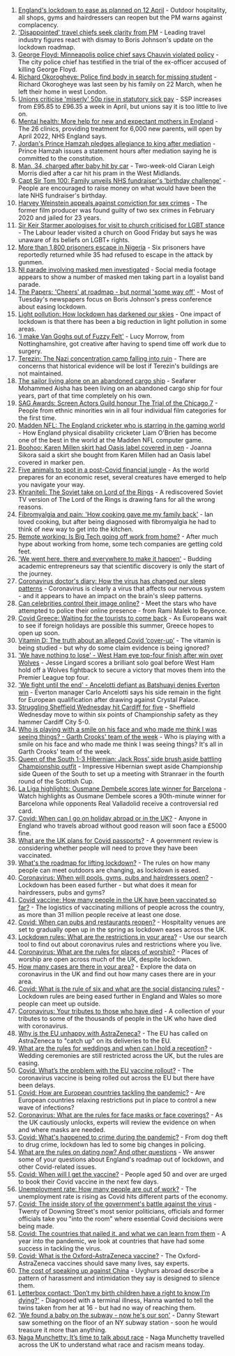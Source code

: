 1. [England's lockdown to ease as planned on 12 April](https://www.bbc.co.uk/news/uk-56641596) - Outdoor hospitality, all shops, gyms and hairdressers can reopen but the PM warns against complacency.
2. ['Disappointed' travel chiefs seek clarity from PM](https://www.bbc.co.uk/news/business-56644058) - Leading travel industry figures react with dismay to Boris Johnson's update on the lockdown roadmap.
3. [George Floyd: Minneapolis police chief says Chauvin violated policy](https://www.bbc.co.uk/news/world-us-canada-56642582) - The city police chief has testified in the trial of the ex-officer accused of killing George Floyd.
4. [Richard Okorogheye: Police find body in search for missing student](https://www.bbc.co.uk/news/uk-56641583) - Richard Okorogheye was last seen by his family on 22 March, when he left their home in west London.
5. [Unions criticise 'miserly' 50p rise in statutory sick pay](https://www.bbc.co.uk/news/business-56639106) - SSP increases from £95.85 to £96.35 a week in April, but unions say it is too little to live on.
6. [Mental health: More help for new and expectant mothers in England](https://www.bbc.co.uk/news/health-56639858) - The 26 clinics, providing treatment for 6,000 new parents, will open by April 2022, NHS England says.
7. [Jordan's Prince Hamzah pledges allegiance to king after mediation](https://www.bbc.co.uk/news/world-middle-east-56644578) - Prince Hamzah issues a statement hours after mediation saying he is committed to the constitution.
8. [Man, 34, charged after baby hit by car](https://www.bbc.co.uk/news/uk-england-56644335) - Two-week-old Ciaran Leigh Morris died after a car hit his pram in the West Midlands.
9. [Capt Sir Tom 100: Family unveils NHS fundraiser's 'birthday challenge'](https://www.bbc.co.uk/news/uk-england-beds-bucks-herts-56641436) - People are encouraged to raise money on what would have been the late NHS fundraiser's birthday.
10. [Harvey Weinstein appeals against conviction for sex crimes](https://www.bbc.co.uk/news/world-us-canada-56642644) - The former film producer was found guilty of two sex crimes in February 2020 and jailed for 23 years.
11. [Sir Keir Starmer apologises for visit to church criticised for LGBT stance](https://www.bbc.co.uk/news/uk-politics-56644740) - The Labour leader visited a church on Good Friday but says he was unaware of its beliefs on LGBT+ rights.
12. [More than 1,800 prisoners escape in Nigeria](https://www.bbc.co.uk/news/world-africa-56644577) - Six prisoners have reportedly returned while 35 had refused to escape in the attack by gunmen.
13. [NI parade involving masked men investigated](https://www.bbc.co.uk/news/uk-northern-ireland-56592378) - Social media footage appears to show a number of masked men taking part in a loyalist band parade.
14. [The Papers: 'Cheers' at roadmap - but normal 'some way off'](https://www.bbc.co.uk/news/blogs-the-papers-56644717) - Most of Tuesday's newspapers focus on Boris Johnson's press conference about easing lockdown.
15. [Light pollution: How lockdown has darkened our skies](https://www.bbc.co.uk/news/science-environment-56634629) - One impact of lockdown is that there has been a big reduction in light pollution in some areas.
16. ['I make Van Goghs out of Fuzzy Felt'](https://www.bbc.co.uk/news/uk-england-nottinghamshire-56372927) - Lucy Morrow, from Nottinghamshire, got creative after having to spend time off work due to surgery.
17. [Terezin: The Nazi concentration camp falling into ruin](https://www.bbc.co.uk/news/world-europe-56596351) - There are concerns that historical evidence will be lost if Terezin's buildings are not maintained.
18. [The sailor living alone on an abandoned cargo ship](https://www.bbc.co.uk/news/world-56606749) - Seafarer Mohammed Aisha has been living on an abandoned cargo ship for four years, part of that time completely on his own.
19. [SAG Awards: Screen Actors Guild honour The Trial of the Chicago 7](https://www.bbc.co.uk/news/entertainment-arts-56637214) - People from ethnic minorities win in all four individual film categories for the first time.
20. [Madden NFL: The England cricketer who is starring in the gaming world](https://www.bbc.co.uk/sport/cricket/56588937) - How England physical disability cricketer Liam O'Brien has become one of the best in the world at the Madden NFL computer game.
21. [Boohoo: Karen Millen skirt had Oasis label covered in pen](https://www.bbc.co.uk/news/business-56630546) - Joanna Sikora said a skirt she bought from Karen Millen had an Oasis label covered in marker pen.
22. [Five animals to spot in a post-Covid financial jungle](https://www.bbc.co.uk/news/business-56484986) - As the world prepares for an economic reset, several creatures have emerged to help you navigate your way.
23. [Khraniteli: The Soviet take on Lord of the Rings](https://www.bbc.co.uk/news/world-europe-56641258) - A rediscovered Soviet TV version of The Lord of the Rings is drawing fans for all the wrong reasons.
24. [Fibromyalgia and pain: 'How cooking gave me my family back'](https://www.bbc.co.uk/news/disability-56536589) - Ian loved cooking, but after being diagnosed with fibromyalgia he had to think of new way to get into the kitchen.
25. [Remote working: Is Big Tech going off work from home?](https://www.bbc.co.uk/news/technology-56614285) - After much hype about working from home, some tech companies are getting cold feet.
26. ['We went here, there and everywhere to make it happen'](https://www.bbc.co.uk/news/business-56397086) - Budding academic entrepreneurs say that scientific discovery is only the start of the journey.
27. [Coronavirus doctor's diary: How the virus has changed our sleep patterns](https://www.bbc.co.uk/news/health-56618649) - Coronavirus is clearly a virus that affects our nervous system - and it appears to have an impact on the brain's sleep patterns.
28. [Can celebrities control their image online?](https://www.bbc.co.uk/news/entertainment-arts-56592762) - Meet the stars who have attempted to police their online presence - from Rami Malek to Beyonce.
29. [Covid Greece: Waiting for the tourists to come back](https://www.bbc.co.uk/news/world-europe-56600957) - As Europeans wait to see if foreign holidays are possible this summer, Greece hopes to open up soon.
30. [Vitamin D: The truth about an alleged Covid ‘cover-up’](https://www.bbc.co.uk/news/health-56180921) - The vitamin is being studied - but why do some claim evidence is being ignored?
31. ['We have nothing to lose' - West Ham eye top-four finish after win over Wolves](https://www.bbc.co.uk/sport/football/56560430) - Jesse Lingard scores a brilliant solo goal before West Ham hold off a Wolves fightback to secure a victory that moves them into the Premier League top four.
32. ['We fight until the end' - Ancelotti defiant as Batshuayi denies Everton win](https://www.bbc.co.uk/sport/football/56560431) - Everton manager Carlo Ancelotti says his side remain in the fight for European qualification after drawing against Crystal Palace.
33. [Struggling Sheffield Wednesday hit Cardiff for five](https://www.bbc.co.uk/sport/football/56560217) - Sheffield Wednesday move to within six points of Championship safety as they hammer Cardiff City 5-0.
34. [Who is playing with a smile on his face and who made me think I was seeing things? - Garth Crooks' team of the week](https://www.bbc.co.uk/sport/football/56598493) - Who is playing with a smile on his face and who made me think I was seeing things? It's all in Garth Crooks' team of the week.
35. [Queen of the South 1-3 Hibernian: Jack Ross' side brush aside battling Championship outfit](https://www.bbc.co.uk/sport/football/55776818) - Impressive Hibernian swept aside Championship side Queen of the South to set up a meeting with Stranraer in the fourth round of the Scottish Cup.
36. [La Liga highlights: Ousmane Dembele scores late winner for Barcelona](https://www.bbc.co.uk/sport/av/football/56644951) - Watch highlights as Ousmane Dembele scores a 90th-minute winner for Barcelona while opponents Real Valladolid receive a controversial red card.
37. [Covid: When can I go on holiday abroad or in the UK?](https://www.bbc.co.uk/news/explainers-52646738) - Anyone in England who travels abroad without good reason will soon face a £5000 fine.
38. [What are the UK plans for Covid passports?](https://www.bbc.co.uk/news/explainers-55718553) - A government review is considering whether people will need to prove they have been vaccinated.
39. [What's the roadmap for lifting lockdown?](https://www.bbc.co.uk/news/explainers-52530518) - The rules on how many people can meet outdoors are changing, as lockdown is eased.
40. [Coronavirus: When will pools, gyms, pubs and hairdressers open?](https://www.bbc.co.uk/news/explainers-53349989) - Lockdown has been eased further - but what does it mean for hairdressers, pubs and gyms?
41. [Covid vaccine: How many people in the UK have been vaccinated so far?](https://www.bbc.co.uk/news/health-55274833) - The logistics of vaccinating millions of people across the country, as more than 31 million people receive at least one dose.
42. [Covid: When can pubs and restaurants reopen?](https://www.bbc.co.uk/news/business-52977388) - Hospitality venues are set to gradually open up in the spring as lockdown eases across the UK.
43. [Lockdown rules: What are the restrictions in your area?](https://www.bbc.co.uk/news/uk-54373904) - Use our search tool to find out about coronavirus rules and restrictions where you live.
44. [Coronavirus: What are the rules for places of worship?](https://www.bbc.co.uk/news/explainers-53219921) - Places of worship are open across much of the UK, despite lockdown.
45. [How many cases are there in your area?](https://www.bbc.co.uk/news/uk-51768274) - Explore the data on coronavirus in the UK and find out how many cases there are in your area.
46. [Covid: What is the rule of six and what are the social distancing rules?](https://www.bbc.co.uk/news/uk-51506729) - Lockdown rules are being eased further in England and Wales so more people can meet up outside.
47. [Coronavirus: Your tributes to those who have died](https://www.bbc.co.uk/news/uk-52676411) - A collection of your tributes to some of the thousands of people in the UK who have died with coronavirus.
48. [Why is the EU unhappy with AstraZeneca?](https://www.bbc.co.uk/news/56483766) - The EU has called on AstraZeneca to "catch up" on its deliveries to the EU.
49. [What are the rules for weddings and when can I hold a reception?](https://www.bbc.co.uk/news/explainers-52811509) - Wedding ceremonies are still restricted across the UK, but the rules are easing.
50. [Covid: What’s the problem with the EU vaccine rollout?](https://www.bbc.co.uk/news/explainers-52380823) - The coronavirus vaccine is being rolled out across the EU but there have been delays.
51. [Covid: How are European countries tackling the pandemic?](https://www.bbc.co.uk/news/explainers-53640249) - Are European countries relaxing restrictions put in place to control a new wave of infections?
52. [Coronavirus: What are the rules for face masks or face coverings?](https://www.bbc.co.uk/news/health-51205344) - As the UK cautiously unlocks, experts will review the evidence on when and where masks are needed.
53. [Covid: What's happened to crime during the pandemic?](https://www.bbc.co.uk/news/56463680) - From dog theft to drug crime, lockdown has led to some big changes in policing.
54. [What are the rules on dating now? And other questions](https://www.bbc.co.uk/news/world-asia-china-51176409) - We answer some of your questions about England's roadmap out of lockdown, and other Covid-related issues.
55. [Covid: When will I get the vaccine?](https://www.bbc.co.uk/news/health-55045639) - People aged 50 and over are urged to book their Covid vaccine in the next few days.
56. [Unemployment rate: How many people are out of work?](https://www.bbc.co.uk/news/business-52660591) - The unemployment rate is rising as Covid hits different parts of the economy.
57. [Covid: The inside story of the government's battle against the virus](https://www.bbc.co.uk/news/uk-politics-56361599) - Twenty of Downing Street's most senior politicians, officials and former officials take you "into the room" where essential Covid decisions were being made.
58. [Covid: The countries that nailed it, and what we can learn from them](https://www.bbc.co.uk/news/uk-56455030) - A year into the pandemic, we look at countries that have had some success in tackling the virus.
59. [Covid: What is the Oxford-AstraZeneca vaccine?](https://www.bbc.co.uk/news/health-55302595) - The Oxford-AstraZeneca vaccines should save many lives, say experts.
60. [The cost of speaking up against China](https://www.bbc.co.uk/news/world-asia-china-56563449) - Uyghurs abroad describe a pattern of harassment and intimidation they say is designed to silence them.
61. [Letterbox contact: ‘Don’t my birth children have a right to know I’m dying?'](https://www.bbc.co.uk/news/stories-56576285) - Diagnosed with a terminal illness, Hanna wanted to tell the twins taken from her at 16 - but had no way of reaching them.
62. ['We found a baby on the subway - now he's our son'](https://www.bbc.co.uk/news/stories-56409764) - Danny Stewart saw something on the floor of an NY subway station - soon he would treasure it more than anything.
63. [Naga Munchetty: It’s time to talk about race](https://www.bbc.co.uk/news/stories-56253480) - Naga Munchetty travelled across the UK to understand what race and racism means today.
